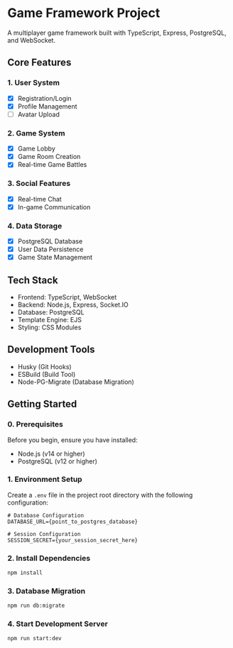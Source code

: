 # Game Framework Project

A multiplayer game framework built with TypeScript, Express, PostgreSQL, and WebSocket.

## Core Features

### 1. User System

- [x] Registration/Login
- [x] Profile Management
- [ ] Avatar Upload

### 2. Game System

- [x] Game Lobby
- [x] Game Room Creation
- [x] Real-time Game Battles

### 3. Social Features

- [x] Real-time Chat
- [x] In-game Communication

### 4. Data Storage

- [x] PostgreSQL Database
- [x] User Data Persistence
- [x] Game State Management

## Tech Stack

- Frontend: TypeScript, WebSocket
- Backend: Node.js, Express, Socket.IO
- Database: PostgreSQL
- Template Engine: EJS
- Styling: CSS Modules

## Development Tools

- Husky (Git Hooks)
- ESBuild (Build Tool)
- Node-PG-Migrate (Database Migration)

## Getting Started

### 0. Prerequisites

Before you begin, ensure you have installed:

- Node.js (v14 or higher)
- PostgreSQL (v12 or higher)

### 1. Environment Setup

Create a `.env` file in the project root directory with the following configuration:

```env
# Database Configuration
DATABASE_URL={point_to_postgres_database}

# Session Configuration
SESSION_SECRET={your_session_secret_here}
```

### 2. Install Dependencies

```bash
npm install
```

### 3. Database Migration

```bash
npm run db:migrate
```

### 4. Start Development Server

```bash
npm run start:dev
```
